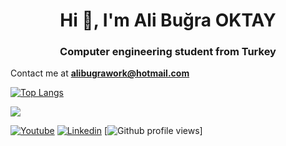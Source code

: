 <h1 align="center">Hi 👋, I'm Ali Buğra OKTAY</h1>
<h3 align="center">Computer engineering student from Turkey</h3>
   
   
   Contact me at **alibugrawork@hotmail.com**
   
   [![Top Langs](https://github-readme-stats.vercel.app/api/top-langs/?username=alibugra007&layout=compact)](https://github.com/RubyWallby)
<p> <img align="center" src="https://github-readme-stats.vercel.app/api?username=alibugra007&show_icons=true&theme=algolia" ;"alt="alibugra007" /></p>
<p align="center">
  
   [![Youtube](https://img.shields.io/static/v1?label=&message=Youtube&color=red)](https://www.youtube.com/channel/UCJppCXZ8aZrQeq8PUBZsAHg/featured)
   [![Linkedin](https://img.shields.io/badge/-Ali%20Bugra%20OKTAY-blue?style=flat-square&logo=Linkedin&logoColor=white&link=linkedin.com/in/alibugraoktay)](linkedin.com/in/alibugraoktay)
   [![Github profile views](https://gpvc.arturio.dev/alibugra007)]
